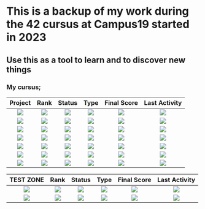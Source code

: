 # This is a backup of my work during the 42 cursus at Campus19 started in 2023
## Use this as a tool to learn and to discover new things

### My cursus;
| Project | Rank | Status | Type | Final Score | Last Activity |
| :---: | :---: | :---: | :---: | :---: | :---: |
| [<img src="https://img.shields.io/badge/Libft-grey?style=for-the-badge&labelcolor=white"/>](https://github.com/SydenX/42Stud) | <img src="https://img.shields.io/badge/00-006666?style=plastic"/> | <img src="https://img.shields.io/badge/Forbidden-red?style=flat-square" /> | <img src="https://img.shields.io/badge/C-blue?style=flat-square&labelcolor=grey" /> | <img src="https://img.shields.io/badge/TBD-red?style=flat-square" /> | <img src="https://img.shields.io/github/last-commit/SydenX/00-Libft?label=&style=flat-square" /> |
| [<img src="https://img.shields.io/badge/get_next_line-grey?style=for-the-badge&labelcolor=white"/>](https://github.com/SydenX/42Stud) | <img src="https://img.shields.io/badge/01-006600?style=plastic"/> | <img src="https://img.shields.io/badge/Forbidden-red?style=flat-square" /> | <img src="https://img.shields.io/badge/C-blue?style=flat-square&labelcolor=grey" /> | <img src="https://img.shields.io/badge/TBD-red?style=flat-square" /> | <img src="https://img.shields.io/github/last-commit/SydenX/00-Libft?label=&style=flat-square" /> |
| [<img src="https://img.shields.io/badge/ft_printf-grey?style=for-the-badge&labelcolor=white"/>](https://github.com/SydenX/42Stud) | <img src="https://img.shields.io/badge/01-006600?style=plastic"/> | <img src="https://img.shields.io/badge/Forbidden-red?style=flat-square" /> | <img src="https://img.shields.io/badge/C-blue?style=flat-square&labelcolor=grey" /> | <img src="https://img.shields.io/badge/TBD-red?style=flat-square" /> | <img src="https://img.shields.io/github/last-commit/SydenX/00-Libft?label=&style=flat-square" /> |
| [<img src="https://img.shields.io/badge/Born2beroot-grey?style=for-the-badge&labelcolor=white"/>](https://github.com/SydenX/42Stud) | <img src="https://img.shields.io/badge/01-006600?style=plastic"/> | <img src="https://img.shields.io/badge/Forbidden-red?style=flat-square" /> | <img src="https://img.shields.io/badge/Shell-grey?style=flat-square&labelcolor=grey" /> | <img src="https://img.shields.io/badge/TBD-red?style=flat-square" /> | <img src="https://img.shields.io/github/last-commit/SydenX/00-Libft?label=&style=flat-square" /> |
| [<img src="https://img.shields.io/badge/minitalk-grey?style=for-the-badge&labelcolor=white"/>](https://github.com/SydenX/42Stud) | <img src="https://img.shields.io/badge/02-3366cc?style=plastic"/> | <img src="https://img.shields.io/badge/Forbidden-red?style=flat-square" /> | <img src="https://img.shields.io/badge/C-blue?style=flat-square&labelcolor=grey" /> | <img src="https://img.shields.io/badge/TBD-red?style=flat-square" /> | <img src="https://img.shields.io/github/last-commit/SydenX/00-Libft?label=&style=flat-square" /> |
| [<img src="https://img.shields.io/badge/push_swap-grey?style=for-the-badge&labelcolor=white"/>](https://github.com/SydenX/42Stud) | <img src="https://img.shields.io/badge/02-3366cc?style=plastic"/> | <img src="https://img.shields.io/badge/Forbidden-red?style=flat-square" /> | <img src="https://img.shields.io/badge/C-blue?style=flat-square&labelcolor=grey" /> | <img src="https://img.shields.io/badge/TBD-red?style=flat-square" /> | <img src="https://img.shields.io/github/last-commit/SydenX/00-Libft?label=&style=flat-square" /> |
| [<img src="https://img.shields.io/badge/so_long-grey?style=for-the-badge&labelcolor=white"/>](https://github.com/SydenX/42Stud) | <img src="https://img.shields.io/badge/02-3366cc?style=plastic"/> | <img src="https://img.shields.io/badge/Forbidden-red?style=flat-square" /> | <img src="https://img.shields.io/badge/C-blue?style=flat-square&labelcolor=grey" /> | <img src="https://img.shields.io/badge/TBD-red?style=flat-square" /> | <img src="https://img.shields.io/github/last-commit/SydenX/00-Libft?label=&style=flat-square" /> |


| TEST ZONE | Rank | Status | Type | Final Score | Last Activity |
| :---: | :---: | :---: | :---: | :---: | :---: |
| [<img src="https://img.shields.io/badge/test 1-grey?style=for-the-badge&labelcolor=white"/>](https://github.com/SydenX/42Stud) | <img src="https://img.shields.io/badge/02-3366cc?style=plastic"/> | <img src="https://img.shields.io/badge/In%20Progress-orange?style=flat-square" /> | <img src="https://img.shields.io/badge/C-blue?style=flat-square&labelcolor=grey" /> | <img src="https://img.shields.io/badge/★%20120%20%2F%20100%20★-gold?style=flat-square " /> | <img src="https://img.shields.io/github/last-commit/SydenX/00-Libft?label=&style=flat-square" /> |
| [<img src="https://img.shields.io/badge/so_long le test-grey?style=for-the-badge&labelcolor=white"/>](https://github.com/SydenX/42Stud) | <img src="https://img.shields.io/badge/02-3366cc?style=plastic"/> | <img src="https://img.shields.io/badge/Done-success?style=flat-square" /> | <img src="https://img.shields.io/badge/C-blue?style=flat-square&labelcolor=grey" /> | <img src="https://img.shields.io/badge/TBD-red?style=flat-square" /> | <img src="https://img.shields.io/github/last-commit/SydenX/00-Libft?label=&style=flat-square" /> |

